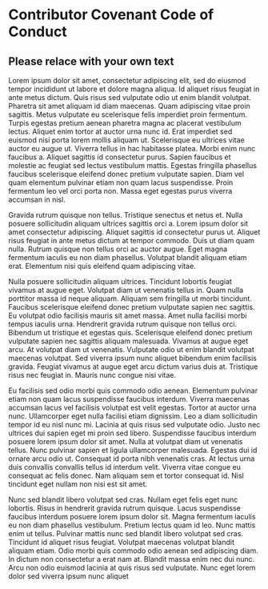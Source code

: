 # Contributor Covenant Code of Conduct

## Please relace with your own text

Lorem ipsum dolor sit amet, consectetur adipiscing elit, sed do eiusmod tempor incididunt ut labore et dolore magna aliqua. Id aliquet risus feugiat in ante metus dictum. Quis risus sed vulputate odio ut enim blandit volutpat. Pharetra sit amet aliquam id diam maecenas. Quam adipiscing vitae proin sagittis. Metus vulputate eu scelerisque felis imperdiet proin fermentum. Turpis egestas pretium aenean pharetra magna ac placerat vestibulum lectus. Aliquet enim tortor at auctor urna nunc id. Erat imperdiet sed euismod nisi porta lorem mollis aliquam ut. Scelerisque eu ultrices vitae auctor eu augue ut. Viverra tellus in hac habitasse platea. Morbi enim nunc faucibus a. Aliquet sagittis id consectetur purus. Sapien faucibus et molestie ac feugiat sed lectus vestibulum mattis. Egestas fringilla phasellus faucibus scelerisque eleifend donec pretium vulputate sapien. Diam vel quam elementum pulvinar etiam non quam lacus suspendisse. Proin fermentum leo vel orci porta non. Massa eget egestas purus viverra accumsan in nisl.

Gravida rutrum quisque non tellus. Tristique senectus et netus et. Nulla posuere sollicitudin aliquam ultrices sagittis orci a. Lorem ipsum dolor sit amet consectetur adipiscing. Aliquet sagittis id consectetur purus ut. Aliquet risus feugiat in ante metus dictum at tempor commodo. Duis ut diam quam nulla. Rutrum quisque non tellus orci ac auctor augue. Eget magna fermentum iaculis eu non diam phasellus. Volutpat blandit aliquam etiam erat. Elementum nisi quis eleifend quam adipiscing vitae.

Nulla posuere sollicitudin aliquam ultrices. Tincidunt lobortis feugiat vivamus at augue eget. Volutpat diam ut venenatis tellus in. Quam nulla porttitor massa id neque aliquam. Aliquam sem fringilla ut morbi tincidunt. Faucibus scelerisque eleifend donec pretium vulputate sapien nec sagittis. Eu volutpat odio facilisis mauris sit amet massa. Amet nulla facilisi morbi tempus iaculis urna. Hendrerit gravida rutrum quisque non tellus orci. Bibendum ut tristique et egestas quis. Scelerisque eleifend donec pretium vulputate sapien nec sagittis aliquam malesuada. Vivamus at augue eget arcu. At volutpat diam ut venenatis. Vulputate odio ut enim blandit volutpat maecenas volutpat. Sed viverra ipsum nunc aliquet bibendum enim facilisis gravida. Feugiat vivamus at augue eget arcu dictum varius duis at. Tristique risus nec feugiat in. Mauris nunc congue nisi vitae.

Eu facilisis sed odio morbi quis commodo odio aenean. Elementum pulvinar etiam non quam lacus suspendisse faucibus interdum. Viverra maecenas accumsan lacus vel facilisis volutpat est velit egestas. Tortor at auctor urna nunc. Ullamcorper eget nulla facilisi etiam dignissim. Leo a diam sollicitudin tempor id eu nisl nunc mi. Lacinia at quis risus sed vulputate odio. Justo nec ultrices dui sapien eget mi proin sed libero. Suspendisse faucibus interdum posuere lorem ipsum dolor sit amet. Nulla at volutpat diam ut venenatis tellus. Nunc pulvinar sapien et ligula ullamcorper malesuada. Egestas dui id ornare arcu odio ut. Consequat id porta nibh venenatis cras. At lectus urna duis convallis convallis tellus id interdum velit. Viverra vitae congue eu consequat ac felis donec. Nam aliquam sem et tortor consequat id. Nisl tincidunt eget nullam non nisi est sit amet.

Nunc sed blandit libero volutpat sed cras. Nullam eget felis eget nunc lobortis. Risus in hendrerit gravida rutrum quisque. Lacus suspendisse faucibus interdum posuere lorem ipsum dolor sit. Magna fermentum iaculis eu non diam phasellus vestibulum. Pretium lectus quam id leo. Nunc mattis enim ut tellus. Pulvinar mattis nunc sed blandit libero volutpat sed cras. Tincidunt id aliquet risus feugiat. Volutpat maecenas volutpat blandit aliquam etiam. Odio morbi quis commodo odio aenean sed adipiscing diam. In dictum non consectetur a erat nam at. Blandit massa enim nec dui nunc. Arcu non odio euismod lacinia at quis risus sed vulputate. Nunc eget lorem dolor sed viverra ipsum nunc aliquet